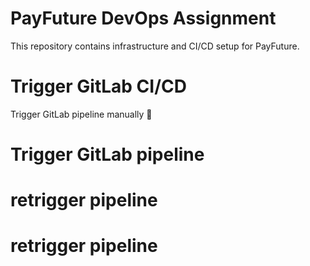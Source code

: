 # PayFuture DevOps Assignment
This repository contains infrastructure and CI/CD setup for PayFuture.

# Trigger GitLab CI/CD
Trigger GitLab pipeline manually 🚀
# Trigger GitLab pipeline
# retrigger pipeline
# retrigger pipeline
